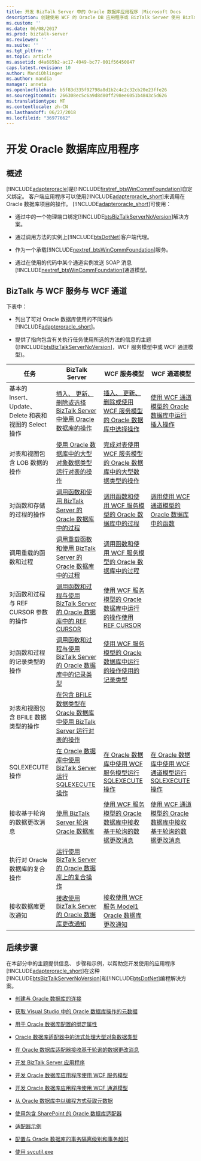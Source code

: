 ```yaml
---
title: 开发 BizTalk Server 中的 Oracle 数据库应用程序 |Microsoft Docs
description: 创建使用 WCF 的 Oracle DB 应用程序或 BizTalk Server 使用 BizTalk 适配器包 (BAP) 中
ms.custom: ''
ms.date: 06/08/2017
ms.prod: biztalk-server
ms.reviewer: ''
ms.suite: ''
ms.tgt_pltfrm: ''
ms.topic: article
ms.assetid: d4a685b2-ac17-4949-bc77-001f56450847
caps.latest.revision: 10
author: MandiOhlinger
ms.author: mandia
manager: anneta
ms.openlocfilehash: b5f83d335f92798a8d1b2c4c2c32cb20e23ffe26
ms.sourcegitcommit: 266308ec5c6a9d8d80ff298ee6051b4843c5d626
ms.translationtype: MT
ms.contentlocale: zh-CN
ms.lasthandoff: 06/27/2018
ms.locfileid: "36977662"
---
```

# <a name="develop-your-oracle-database-applications"></a>开发 Oracle 数据库应用程序

## <a name="overview"></a>概述
[!INCLUDE[adapteroracle](../../includes/adapteroracle-md.md)]是[!INCLUDE[firstref_btsWinCommFoundation](../../includes/firstref-btswincommfoundation-md.md)]自定义绑定。 客户端应用程序可以使用[!INCLUDE[adapteroracle_short](../../includes/adapteroracle-short-md.md)]来调用在 Oracle 数据库项目的操作。 [!INCLUDE[adapteroracle_short](../../includes/adapteroracle-short-md.md)]可使用：  
  
- 通过中的一个物理端口绑定[!INCLUDE[btsBizTalkServerNoVersion](../../includes/btsbiztalkservernoversion-md.md)]解决方案。  
  
- 通过调用方法的实例上[!INCLUDE[btsDotNet](../../includes/btsdotnet-md.md)]客户端代理。  
  
- 作为一个承载[!INCLUDE[nextref_btsWinCommFoundation](../../includes/nextref-btswincommfoundation-md.md)]服务。  
  
- 通过在使用的代码中某个通道实例发送 SOAP 消息[!INCLUDE[nextref_btsWinCommFoundation](../../includes/nextref-btswincommfoundation-md.md)]通道模型。  

## <a name="biztalk-vs-wcf-service-vs-wcf-channel"></a>BizTalk 与 WCF 服务与 WCF 通道  
 下表中：  
  
- 列出了可对 Oracle 数据库使用的不同操作[!INCLUDE[adapteroracle_short](../../includes/adapteroracle-short-md.md)]。  
  
- 提供了指向包含有关执行任务使用所选的方法的信息的主题 ([!INCLUDE[btsBizTalkServerNoVersion](../../includes/btsbiztalkservernoversion-md.md)]，WCF 服务模型中或 WCF 通道模型)。  
  
|任务|BizTalk Server|WCF 服务模型|WCF 通道模型|  
|----------|--------------------|-----------------------|-----------------------|  
|基本的 Insert、 Update、 Delete 和表和视图的 Select 操作|[插入、 更新、 删除或选择 BizTalk Server 中使用 Oracle 数据库的操作](../../adapters-and-accelerators/adapter-oracle-database/insert-update-delete-select-operations-using-biztalk-server-with-oracle-db.md)|[插入、 更新、 删除或使用 WCF 服务模型的 Oracle 数据库中选择操作](../../adapters-and-accelerators/adapter-oracle-database/insert-update-delete-select-operations-in-oracle-db-using-a-wcf-service.md)|[使用 WCF 通道模型的 Oracle 数据库中运行插入操作](../../adapters-and-accelerators/adapter-oracle-database/run-an-insert-operation-in-oracle-database-using-the-wcf-channel-model.md)|  
|对表和视图包含 LOB 数据的操作|[使用 Oracle 数据库中的大型对象数据类型运行对表的操作](../../adapters-and-accelerators/adapter-oracle-database/run-operations-on-tables-with-large-object-data-types-in-oracle-database.md)|[完成对表使用 WCF 服务模型的 Oracle 数据库中的大型数据类型的操作](../../adapters-and-accelerators/adapter-oracle-database/run-operations-on-tables-with-large-data-types-in-oracle-db-using-a-wcf-service.md)||  
|对函数和存储的过程的操作|[调用函数和使用 BizTalk Server 的 Oracle 数据库中的过程](../../adapters-and-accelerators/adapter-oracle-database/invoke-functions-and-procedures-in-oracle-database-using-biztalk-server.md)|[调用函数和使用 WCF 服务模型的 Oracle 数据库中的过程](../../adapters-and-accelerators/adapter-oracle-database/invoke-functions-and-procedures-in-oracle-database-using-the-wcf-service-model.md)|[调用使用 WCF 通道模型的 Oracle 数据库中的函数](../../adapters-and-accelerators/adapter-oracle-database/invoke-a-function-in-oracle-database-using-the-wcf-channel-model.md)|  
|调用重载的函数和过程|[调用重载函数和使用 BizTalk Server 的 Oracle 数据库中的过程](../../adapters-and-accelerators/adapter-oracle-database/run-overloaded-functions-and-procedures-in-oracle-database-using-biztalk-server.md)|[调用函数和使用 WCF 服务模型的 Oracle 数据库中的过程](../../adapters-and-accelerators/adapter-oracle-database/invoke-functions-and-procedures-in-oracle-database-using-the-wcf-service-model.md)||  
|对函数和过程与 REF CURSOR 参数的操作|[调用函数和过程与使用 BizTalk Server 的 Oracle 数据库中的 REF CURSOR](../../adapters-and-accelerators/adapter-oracle-database/run-functions-and-procedures-with-ref-cursors-in-oracle-db-using-biztalk-server.md)|[使用 WCF 服务模型的 Oracle 数据库中运行的操作使用 REF CURSOR](../../adapters-and-accelerators/adapter-oracle-database/run-operations-using-ref-cursors-in-oracle-database-using-the-wcf-service-model.md)||  
|对函数和过程的记录类型的操作|[调用函数和过程与使用 BizTalk Server 的 Oracle 数据库中的记录类型](../../adapters-and-accelerators/adapter-oracle-database/run-functions-and-procedures-with-record-types-in-oracle-db-with-biztalk-server.md)|[使用 WCF 服务模型的 Oracle 数据库中运行的操作使用的记录类型](../../adapters-and-accelerators/adapter-oracle-database/using-record-types-in-oracle-database-using-the-wcf-service-model.md)||  
|对表和视图包含 BFILE 数据类型的操作|[在包含 BFILE 数据类型在 Oracle 数据库中使用 BizTalk Server 运行对表的操作](../../adapters-and-accelerators/adapter-oracle-database/run-operations-on-tables-with-bfile-data-types-in-oracle-db-using-biztalk.md)|||  
|SQLEXECUTE 操作|[在 Oracle 数据库中使用 BizTalk Server 运行 SQLEXECUTE 操作](../../adapters-and-accelerators/adapter-oracle-database/run-sqlexecute-operation-in-oracle-database-using-biztalk-server.md)|[在 Oracle 数据库中使用 WCF 服务模型运行 SQLEXECUTE 操作](../../adapters-and-accelerators/adapter-oracle-database/run-sqlexecute-operation-in-oracle-database-using-the-wcf-service-model.md)|[在 Oracle 数据库中使用 WCF 通道模型运行 SQLEXECUTE 操作](../../adapters-and-accelerators/adapter-oracle-database/run-a-sqlexecute-operation-in-oracle-database-using-the-wcf-channel-model.md)|  
|接收基于轮询的数据更改消息|[使用 BizTalk Server 轮询 Oracle 数据库](../../adapters-and-accelerators/adapter-oracle-database/poll-oracle-database-using-biztalk-server.md)|[使用 WCF 服务模型的 Oracle 数据库中接收基于轮询的数据更改消息](../../adapters-and-accelerators/adapter-oracle-database/receive-polling-based-data-changed-messages-in-oracle-db-using-a-wcf-service.md)|[使用 WCF 通道模型的 Oracle 数据库中接收基于轮询的数据更改消息](../../adapters-and-accelerators/adapter-oracle-database/receive-polling-based-data-changed-messages-in-oracle-db-using-a-wcf-channel.md)|  
|执行对 Oracle 数据库的复合操作|[运行使用 BizTalk Server 的 Oracle 数据库上的复合操作](../../adapters-and-accelerators/adapter-oracle-database/run-composite-operations-on-oracle-database-using-biztalk-server.md)|||  
|接收数据库更改通知|[接收使用 BizTalk Server 的 Oracle 数据库更改通知](../../adapters-and-accelerators/adapter-oracle-database/receive-oracle-database-change-notifications-using-biztalk-server.md)|[接收使用 WCF 服务 Model1 Oracle 数据库更改通知](../../adapters-and-accelerators/adapter-oracle-database/receive-oracle-database-change-notifications-using-the-wcf-service-model1.md)||  
  

  
## <a name="next-steps"></a>后续步骤
 在本部分中的主题提供信息、 步骤和示例，以帮助您开发使用的应用程序[!INCLUDE[adapteroracle_short](../../includes/adapteroracle-short-md.md)]在这种[!INCLUDE[btsBizTalkServerNoVersion](../../includes/btsbiztalkservernoversion-md.md)]和[!INCLUDE[btsDotNet](../../includes/btsdotnet-md.md)]编程解决方案。 
  
-   [创建与 Oracle 数据库的连接](../../adapters-and-accelerators/adapter-oracle-database/create-a-connection-to-the-oracle-database.md)
  
-   [获取 Visual Studio 中的 Oracle 数据库操作的元数据](../../adapters-and-accelerators/adapter-oracle-database/get-metadata-for-oracle-database-operations-in-visual-studio.md) 
  
-   [用于 Oracle 数据库配置的绑定属性](../../adapters-and-accelerators/adapter-oracle-database/configure-the-binding-properties-for-oracle-database.md)
  
-   [Oracle 数据库适配器中的流式处理大型对象数据类型](../../adapters-and-accelerators/adapter-oracle-database/streaming-large-object-data-types-in-oracle-database-adapter.md)
  
-   [在 Oracle 数据库适配器接收基于轮询的数据更改消息](../../adapters-and-accelerators/adapter-oracle-database/receive-polling-based-data-changed-messages-in-oracle-database-adapter.md)
  
-   [开发 BizTalk Server 应用程序](../../core/developing-biztalk-server-applications.md)
  
-   [开发 Oracle 数据库应用程序使用 WCF 服务模型](../../adapters-and-accelerators/adapter-oracle-database/develop-oracle-database-applications-using-the-wcf-service-model.md)  
  
-   [开发 Oracle 数据库应用程序使用 WCF 通道模型](../../adapters-and-accelerators/adapter-oracle-database/develop-oracle-database-applications-using-the-wcf-channel-model.md)  
  
-   [从 Oracle 数据库中以编程方式获取元数据](../../adapters-and-accelerators/adapter-oracle-database/get-metadata-programmatically-from-the-oracle-database.md)  
  
-   [使用包含 SharePoint 的 Oracle 数据库适配器](../../adapters-and-accelerators/adapter-oracle-database/use-the-oracle-database-adapter-with-sharepoint.md)
  
-   [适配器示例](../../adapters-and-accelerators/accelerator-rosettanet/adapter-samples.md)  
  
-   [配置与 Oracle 数据库的事务隔离级别和事务超时](../../adapters-and-accelerators/adapter-oracle-database/configure-transaction-isolation-level-and-transaction-timeout-with-oracle-db.md)

- [使用 svcutil.exe](use-the-servicemodel-metadata-utility-with-the-oracle-db-adapter-in-biztalk.md)
